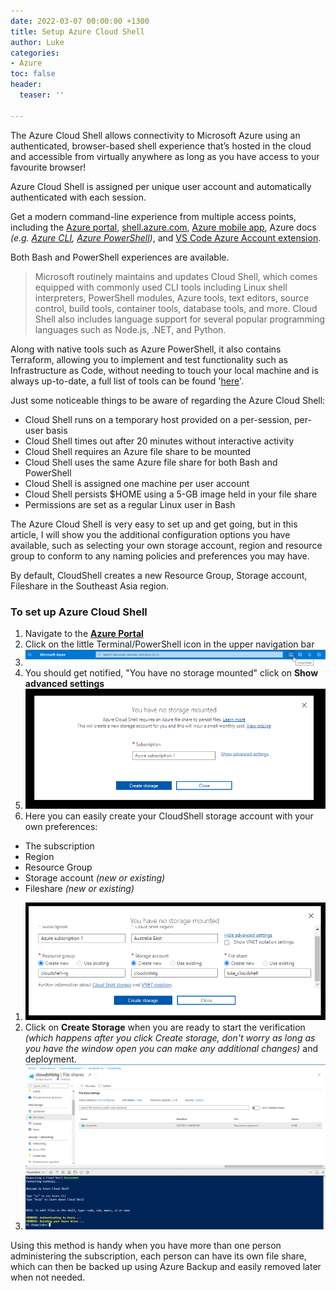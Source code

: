```yaml
---
date: 2022-03-07 00:00:00 +1300
title: Setup Azure Cloud Shell
author: Luke
categories:
- Azure
toc: false
header:
  teaser: ''

---
```

The Azure Cloud Shell allows connectivity to Microsoft Azure using an authenticated, browser-based shell experience that’s hosted in the cloud and accessible from virtually anywhere as long as you have access to your favourite browser!

Azure Cloud Shell is assigned per unique user account and automatically authenticated with each session.

Get a modern command-line experience from multiple access points, including the [Azure portal](https://portal.azure.com/), [shell.azure.com](https://shell.azure.com/), [Azure mobile app](https://azure.microsoft.com/en-us/features/azure-portal/mobile-app/), Azure docs _(e.g._ [_Azure CLI_](https://docs.microsoft.com/en-us/cli/azure/overview?view=azure-cli-latest)_,_ [_Azure PowerShell_](https://docs.microsoft.com/en-us/powershell/azure/get-started-azureps?view=azurermps-6.8.1&viewFallbackFrom=azurermps-6.1.0)_)_, and [VS Code Azure Account extension](https://marketplace.visualstudio.com/items?itemName=ms-vscode.azure-account).

Both Bash and PowerShell experiences are available.

> Microsoft routinely maintains and updates Cloud Shell, which comes equipped with commonly used CLI tools including Linux shell interpreters, PowerShell modules, Azure tools, text editors, source control, build tools, container tools, database tools, and more. Cloud Shell also includes language support for several popular programming languages such as Node.js, .NET, and Python.

Along with native tools such as Azure PowerShell, it also contains Terraform, allowing you to implement and test functionality such as Infrastructure as Code, without needing to touch your local machine and is always up-to-date, a full list of tools can be found '[here](https://docs.microsoft.com/en-us/azure/cloud-shell/features "Features & tools for Azure Cloud Shell")'.

Just some noticeable things to be aware of regarding the Azure Cloud Shell:

* Cloud Shell runs on a temporary host provided on a per-session, per-user basis
* Cloud Shell times out after 20 minutes without interactive activity
* Cloud Shell requires an Azure file share to be mounted
* Cloud Shell uses the same Azure file share for both Bash and PowerShell
* Cloud Shell is assigned one machine per user account
* Cloud Shell persists $HOME using a 5-GB image held in your file share
* Permissions are set as a regular Linux user in Bash

The Azure Cloud Shell is very easy to set up and get going, but in this article, I will show you the additional configuration options you have available, such as selecting your own storage account, region and resource group to conform to any naming policies and preferences you may have.

By default, CloudShell creates a new Resource Group, Storage account, Fileshare in the Southeast Asia region.

### To set up Azure Cloud Shell

1. Navigate to the [**Azure Portal**](https://portal.azure.com/#home "Microsoft Azure - Portal")
2. Click on the little Terminal/PowerShell icon in the upper navigation bar
3. ![Azure Portal - Cloud Shell](/uploads/cloudshell_azureportal_icon.png "Azure Portal - Cloud Shell")
4. You should get notified, "You have no storage mounted" click on **Show advanced settings**
5. ![](/uploads/nostgmounted_azureportal.png)
6. Here you can easily create your CloudShell storage account with your own preferences:

* The subscription
* Region
* Resource Group
* Storage account _(new or existing)_
* Fileshare _(new or existing)_

1. ![](/uploads/stgconfigured_azureportal.png)
2. Click on **Create Storage** when you are ready to start the verification _(which happens after you click Create storage, don't worry as long as you have the window open you can make any additional changes)_ and deployment.
3. ![](/uploads/cloudshell.png)

Using this method is handy when you have more than one person administering the subscription, each person can have its own file share, which can then be backed up using Azure Backup and easily removed later when not needed.